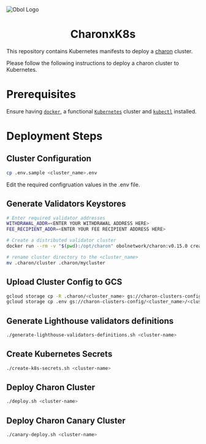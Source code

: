 ![Obol Logo](https://obol.tech/obolnetwork.png)

<h1 align="center">CharonxK8s</h1>

This repository contains Kubernetes manifests to deploy a [charon](https://github.com/ObolNetwork/charon) cluster.

Please follow the following instructions to deploy a charon cluster to Kubernetes.

# Prerequisites
Ensure having [`docker`](https://docs.docker.com/get-docker/), a functional [`Kubernetes`](https://kubernetes.io/) cluster and [`kubectl`](https://kubernetes.io/docs/tasks/tools/#kubectl) installed.

# Deployment Steps
## Cluster Configuration
```sh
cp .env.sample <cluster_name>.env
```
Edit the required configruation values in the .env file.

## Generate Validators Keystores
```sh
# Enter required validator addresses
WITHDRAWAL_ADDR=<ENTER YOUR WITHDRAWAL ADDRESS HERE>
FEE_RECIPIENT_ADDR=<ENTER YOUR FEE RECIPIENT ADDRESS HERE>

# Create a distributed validator cluster
docker run --rm -v "$(pwd):/opt/charon" obolnetwork/charon:v0.15.0 create cluster --name="mycluster" --withdrawal-addresses="${WITHDRAWAL_ADDR}" --fee-recipient-addresses="${FEE_RECIPIENT_ADDR}" --nodes 6 --threshold 5

# rename cluster directory to the <cluster_name>
mv .charon/cluster .charon/mycluster
```

## Upload Cluster Config to GCS
```sh
gcloud storage cp -R .charon/<cluster_name> gs://charon-clusters-config
gcloud storage cp .env gs://charon-clusters-config/<cluster_name>/<cluster_name>.env .
```

## Generate Lighthouse validators definitions
```sh
./generate-lighthouse-validators-definitions.sh <cluster-name>
```

## Create Kubernetes Secrets
```sh
./create-k8s-secrets.sh <cluster-name>
```

## Deploy Charon Cluster
```sh
./deploy.sh <cluster-name>
```

## Deploy Charon Canary Cluster
```sh
./canary-deploy.sh <cluster-name>
```
